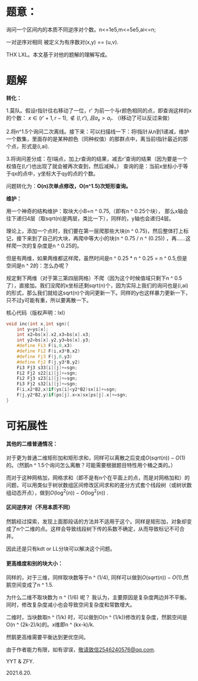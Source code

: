 # 题意：

询问一个区间内的本质不同逆序对个数。n<=1e5,m<=5e5,ai<=n;

一对逆序对相同 被定义为有序数对(x,y) == (u,v).

THX LXL。本文基于对他的题解的理解写成。



# 题解

**转化：**

1.莫队。假设r指针往右移动了一位，r' 为前一个与r颜色相同的点，即查询这样的x的个数：
$x\in (r'+1,r-1), \notin (l,r'), 且a_x>a_r$.
（l移动了可以反过来做）

2.将n^1.5个询问二次离线。接下来：可以扫描线一下：将l指针从n到1递减，维护一个数集，里面存的是某种颜色（同种权值）的那群点中，离当前l指针最近的那个点，形式是(i,ai).

3.将询问差分成：在l端点，加上r查询的结果，减去r’查询的结果（因为要是一个权值在(l,r')也出现了就会被再次查到，然后减掉。）
查询的是：当前x坐标小于等于qx的点中，y坐标大于qy的点的个数。



问题转化为：**O(n)次单点修改，O(n^1.5)次矩形查询。**

**维护：**

用一个神奇的结构维护：取块大小B=n ^ 0.75,（即有n ^ 0.25个块）， 那么x轴会往下递归4层（取sqrt(n)是两层，类比一下），同样的，y轴也会递归4层。

理论上，添加一个点时，我们要在第一层爬那些大块(n ^ 0.75)，然后整体打上标记，接下来到了自己的大块，再爬中等大小的块(n ^ 0.75 / n ^ (0.25)) ，再……这样爬一次的复杂度是n ^ 0.25的。

但是有两维，如果两维都这样爬，虽然时间是n ^ 0.25 * n ^ 0.25 = n ^ 0.5,但是空间是n ^ 2的：怎么办呢？

规定剩下两维（对于第三第四层网格）不爬（因为这个时候值域只剩下n ^ 0.5了），直接加。我们没爬的x坐标还剩sqrt(n)个，因为实际上我们的询问也是(i,ai)的形式，那么我们就给这sqrt(n)个询问更新一下。同样的y也这样暴力更新一下，只不过y可能有重，所以要离散一下。

核心代码（版权声明：lxl）

```cpp
void inc(int x,int sgn){
	int y=ys[x];
	int x2=bs[x].x2,x3=bs[x].x3;
	int y2=bs[x].y2,y3=bs[x].y3;
	#define Fi3 F(i,0,x3)
	#define Fi2 F(i,x3*B,x2)
	#define Fj3 F(j,0,y3)
	#define Fj2 F(j,y3*B,y2)
	Fi3 Fj3 s33[i][j]+=sgn;
	Fi2 Fj2 s22[i][j]+=sgn;
	Fi2 Fj3 s23[i][j]+=sgn;
	Fi3 Fj2 s32[i][j]+=sgn;
	F(i,x2*B2,x)if(ys[i]<y2*B2)sx[i]+=sgn;
	F(j,y2*B2,y)if(ps[j].x<x)sx[ps[j].x]+=sgn;
}
```




# 可拓展性

#### 其他的二维普通情况：

对于更为普通二维矩形加和矩形求和，同样可以离散之后变成$O(sqrt(n))-O(1)$的。（然鹅n ^ 1.5个询问怎么离散？可能需要根据题目特性用个桶之类的。）

而对于这种网格加，网格求和（即不是有n个在平面上的点，而是对网格加和）的问题，可以用类似于树状数组区间修改区间求和的差分方式套个线段树（或树状数组动态开点），做到$O(\log^2(n)) - O(\log^2(n))$ .

#### 区间逆序对（不用本质不同）

然鹅经过探索，发现上面那段话的方法并不适用于这个。同样是矩形加，对象却变成了n个二维的点。这样会导致线段树下传的系数不确定，从而导致标记不可合并。

因此还是只有kdt or LL分块可以解决这个问题。

#### 更高维度和别的块大小：

同样的，对于三维，同样取块数等于n ^ (1/4),  同样可以做到$O(sqrt(n))-O(1)$,然鹅空间变成了n ^ 1.5.

为什么二维不取块数为 n ^ (1/6) 呢？
我认为，主要原因是复杂度两边并不平衡。同时，修改复杂度减小也会导致空间复杂度和常数增大。

二维时，当块数取n ^ (1/k) 时，可以做到O(n ^ (1/k))修改的复杂度，然鹅空间是O(n ^ (2k-2)/k)的。x维即n ^ (kx-k)/k.

然鹅更高维需要平衡达到更优空间。



由于作者能力有限，如有谬误，敬请致信2546240576@qq.com.



YYT & ZFY.

2021.6.20.
